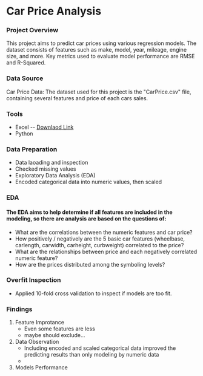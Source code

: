 # Car Price Analysis

### Project Overview

This project aims to predict car prices using various regression models. The dataset consists of features such as make, model, year, mileage, engine size, and more. Key metrics used to evaluate model performance are RMSE and R-Squared.

### Data Source

Car Price Data: The dataset used for this project is the "CarPrice.csv" file, containing several features and price of each cars sales.

### Tools

- Excel -- [Downlaod Link](https://www.kaggle.com/datasets/hellbuoy/car-price-prediction/data?select=CarPrice_Assignment.csv)
- Python

### Data Preparation

- Data laoading and inspection
- Checked missing values
- Exploratory Data Analysis (EDA)
- Encoded categorical data into numeric values, then scaled

### EDA

#### The EDA aims to help determine if all features are included in the modeling, so there are analysis are based on the questions of:
- What are the correlations between the numeric features and car price?
- How positively / negatively are the 5 basic car features (wheelbase, carlength, carwidth, carheight, curbweight) correlated to the price?
- What are the relationships between price and each negatively correlated numeric feature?
- How are the prices distributed among the symboling levels?

### Overfit Inspection 

- Applied 10-fold cross validation to inspect if models are too fit.


### Findings

1. Feature Improtance
   - Even some features are less
   - maybe should exclude...
2. Data Observation
   - Including encoded and scaled categorical data improved the predicting results than only modeling by numeric data
   - 
3. Models Performance
